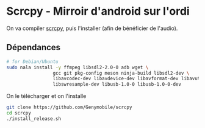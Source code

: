 # Scrcpy - Mirroir d'android sur l'ordi

On va compiler [scrcpy](https://github.com/Genymobile/scrcpy/blob/master/doc/linux.md), puis l'installer (afin de bénéficier de l'audio).

## Dépendances

```bash
# for Debian/Ubuntu
sudo nala install -y ffmpeg libsdl2-2.0-0 adb wget \
                 gcc git pkg-config meson ninja-build libsdl2-dev \
                 libavcodec-dev libavdevice-dev libavformat-dev libavutil-dev \
                 libswresample-dev libusb-1.0-0 libusb-1.0-0-dev
```

On le télécharger et on l'installe

```bash
git clone https://github.com/Genymobile/scrcpy
cd scrcpy
./install_release.sh
```
